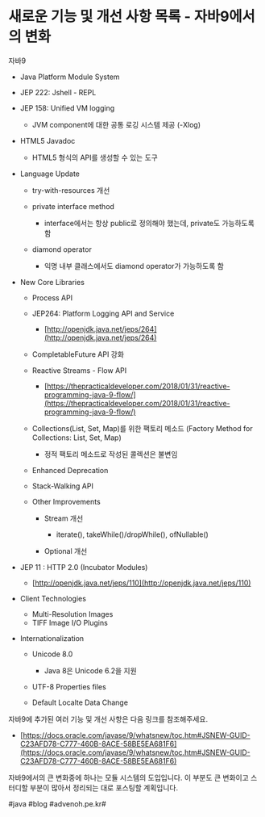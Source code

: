 # 새로운 기능 및 개선 사항 목록 - 자바9에서의 변화
자바9
* Java Platform Module System

* JEP 222: Jshell - REPL
* JEP 158: Unified VM logging

	* JVM component에 대한 공통 로깅 시스템 제공 (-Xlog)

* HTML5 Javadoc

	* HTML5 형식의 API를 생성할 수 있는 도구

* Language Update

	* try-with-resources 개선
	* private interface method

		* interface에서는 항상 public로 정의해야 했는데, private도 가능하도록 함

	* diamond operator

		* 익명 내부 클래스에서도 diamond operator가 가능하도록 함

* New Core Libraries

	* Process API
	* JEP264: Platform Logging API and Service
		* [http://openjdk.java.net/jeps/264](http://openjdk.java.net/jeps/264)
	* CompletableFuture API 강화
	* Reactive Streams - Flow API
		* [https://thepracticaldeveloper.com/2018/01/31/reactive-programming-java-9-flow/](https://thepracticaldeveloper.com/2018/01/31/reactive-programming-java-9-flow/)
	* Collections(List, Set, Map)를 위한 팩토리 메소드 (Factory Method for Collections: List, Set, Map)

		* 정적 팩토리 메소드로 작성된 콜렉션은 불변임

	* Enhanced Deprecation
	* Stack-Walking API
	* Other Improvements

		* Stream 개선

			* iterate(), takeWhile()/dropWhile(), ofNullable()

		* Optional 개선

* JEP 11 : HTTP 2.0 (Incubator Modules)

	* [http://openjdk.java.net/jeps/110](http://openjdk.java.net/jeps/110)

* Client Technologies

	* Multi-Resolution Images
	* TIFF Image I/O Plugins

* Internationalization

	* Unicode 8.0

		* Java 8은 Unicode 6.2을 지원

	* UTF-8 Properties files
	* Default Localte Data Change

자바9에 추가된 여러 기능 및 개선 사항은 다음 링크를 참조해주세요.
* [https://docs.oracle.com/javase/9/whatsnew/toc.htm#JSNEW-GUID-C23AFD78-C777-460B-8ACE-58BE5EA681F6](https://docs.oracle.com/javase/9/whatsnew/toc.htm#JSNEW-GUID-C23AFD78-C777-460B-8ACE-58BE5EA681F6)

자바9에서의 큰 변화중에 하나는 모듈 시스템의 도입입니다. 이 부분도 큰 변화이고 스터디할 부분이 많아서 정리되는 대로 포스팅할 계획입니다.

#java #blog #advenoh.pe.kr#